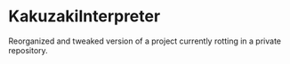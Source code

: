 # KakuzakiInterpreter
Reorganized and tweaked version of a project currently rotting in a private repository.
